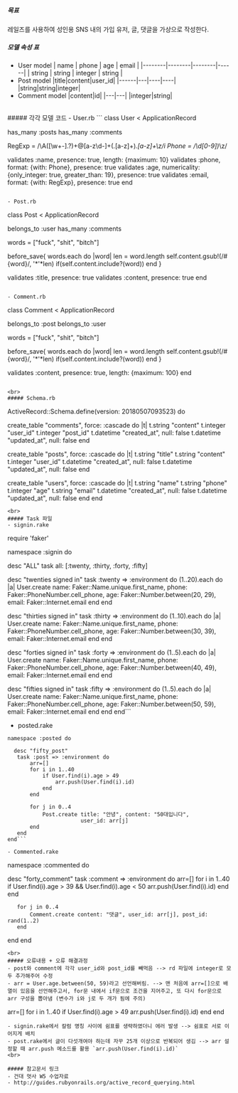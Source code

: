 ##### 목표
레일즈를 사용하여 성인용 SNS 내의 가입 유저, 글, 댓글을 가상으로 작성한다.
<br>
##### 모델 속성 표

- User model
| name | phone | age | email |
|--------|--------|--------|------|
|  string  | string  | integer | string |
- Post model
|title|content|user_id|
|------|---|----|----|
|string|string|integer|
- Comment model
|content|id|
|---|---|
|integer|string|

<br>
##### 각각 모델 코드
- User.rb
```
class User < ApplicationRecord

  has_many :posts
  has_many :comments
    
  RegExp = /\A([\w+\-].?)+@[a-z\d\-]+(\.[a-z]+)*\.[a-z]+\z/i
  Phone = /\d[0-9]\)*\z/

  validates :name, presence: true, length: {maximum: 10}
  validates :phone, format: {with: Phone}, presence: true
  validates :age, numericality: {only_integer: true, greater_than: 19}, presence: true
  validates :email, format: {with: RegExp}, presence: true
end
```

- Post.rb
```
class Post < ApplicationRecord

  belongs_to :user
  has_many :comments

  words = ["fuck", "shit", "bitch"]
  
  before_save{ 
    words.each do |word| 
      len = word.length
      self.content.gsub!(/#{word}/, '*'*len) if(self.content.include?(word))
    end
  }

  validates :title, presence: true
  validates :content, presence: true
end
```

- Comment.rb
```
class Comment < ApplicationRecord

  belongs_to :post
  belongs_to :user

  words = ["fuck", "shit", "bitch"]
  
  before_save{ 
    words.each do |word| 
      len = word.length
      self.content.gsub!(/#{word}/, '*'*len) if(self.content.include?(word))
    end
  }

  validates :content, presence: true, length: {maximum: 100}
end
```

<br>
##### Schema.rb
```
ActiveRecord::Schema.define(version: 20180507093523) do

  create_table "comments", force: :cascade do |t|
    t.string   "content"
    t.integer  "user_id"
    t.integer  "post_id"
    t.datetime "created_at", null: false
    t.datetime "updated_at", null: false
  end

  create_table "posts", force: :cascade do |t|
    t.string   "title"
    t.string   "content"
    t.integer  "user_id"
    t.datetime "created_at", null: false
    t.datetime "updated_at", null: false
  end

  create_table "users", force: :cascade do |t|
    t.string   "name"
    t.string   "phone"
    t.integer  "age"
    t.string   "email"
    t.datetime "created_at", null: false
    t.datetime "updated_at", null: false
  end
end
```
<br>
##### Task 파일
- signin.rake

```
require 'faker'

namespace :signin do

  desc "ALL"
  task all: [:twenty, :thirty, :forty, :fifty]

  desc "twenties signed in"
  task :twenty => :environment do
    (1..20).each do |a|
      User.create name: Faker::Name.unique.first_name, phone: Faker::PhoneNumber.cell_phone, age: Faker::Number.between(20, 29), email: Faker::Internet.email
    end
  end

  desc "thirties signed in"
  task :thirty => :environment do
    (1..10).each do |a|
      User.create name: Faker::Name.unique.first_name, phone: Faker::PhoneNumber.cell_phone, age: Faker::Number.between(30, 39), email: Faker::Internet.email
    end
  end

  desc "forties signed in"
  task :forty => :environment do
    (1..5).each do |a|
      User.create name: Faker::Name.unique.first_name, phone: Faker::PhoneNumber.cell_phone, age: Faker::Number.between(40, 49), email: Faker::Internet.email
    end
  end

  desc "fifties signed in"
  task :fifty => :environment do
    (1..5).each do |a|
      User.create name: Faker::Name.unique.first_name, phone: Faker::PhoneNumber.cell_phone, age: Faker::Number.between(50, 59), email: Faker::Internet.email
    end
  end
end```

- posted.rake

```
namespace :posted do

  desc "fifty_post"
   task :post => :environment do
       arr=[]
       for i in 1..40
           if User.find(i).age > 49
               arr.push(User.find(i).id)
           end
       end
       
       for j in 0..4
           Post.create title: "안녕", content: "50대입니다",
                       user_id: arr[j]
       end    
   end
end```

- Commented.rake

```
namespace :commented do

desc "forty_comment"
  task :comment => :environment do
       arr=[]
       for i in 1..40
           if User.find(i).age > 39 && User.find(i).age < 50
               arr.push(User.find(i).id)
           end
       end
       
       for j in 0..4
           Comment.create content: "댓글", user_id: arr[j], post_id: rand(1..2)
       end    
   end
end
```
<br>
##### 오류내용 + 오류 해결과정
- post와 comment에 각각 user_id와 post_id를 빼먹음 --> rd 파일에 integer로 모두 추가해주어 수정
- arr = User.age.between(50, 59)라고 선언해버림. --> 맨 처음에 arr=[]으로 배열이 있음을 선언해주고서, for문 내에서 if문으로 조건을 지어주고, 또 다시 for문으로 arr 구성을 뽑아냄 (변수가 i와 j로 두 개가 됨에 주의)
```
arr=[]
       for i in 1..40
           if User.find(i).age > 49
               arr.push(User.find(i).id)
           end
       end
```
- signin.rake에서 칼럼 명칭 사이에 쉼표를 생략하였더니 에러 발생 --> 쉼표로 서로 이어지게 배치
- post.rake에서 글이 다섯개여야 하는데 자꾸 25개 이상으로 반복되어 생김 --> arr 설정할 때 arr.push 메소드를 활용 `arr.push(User.find(i).id)`
<br>

##### 참고문서 링크
- 건대 멋사 W5 수업자료
- http://guides.rubyonrails.org/active_record_querying.html

